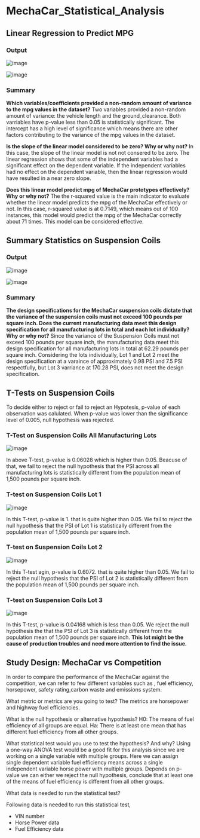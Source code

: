 # MechaCar_Statistical_Analysis


## Linear Regression to Predict MPG

### Output
![image](https://user-images.githubusercontent.com/31812730/206930212-e7fedc6b-7a13-4ef9-a88f-6349393f78d7.png)

![image](https://user-images.githubusercontent.com/31812730/206930241-8b872ad8-2a4d-4fdb-a3e4-a3b36e74cc59.png)

### Summary

**Which variables/coefficients provided a non-random amount of variance to the mpg values in the dataset?**
Two variables provided a non-random amount of variance: the vehicle length and the ground_clearance. Both varriables have p-value less than 0.05 is statistically significant. The intercept has a high level of significance which means there are other factors contributing to the variance of the mpg values in the dataset.

**Is the slope of the linear model considered to be zero? Why or why not?**
In this case, the slope of the linear model is not not consered to be zero. The linear regression shows that some of the independent variables had a significant effect on the dependent variable. If the independent variables had no effect on the dependent variable, then the linear regression would have resulted in a near zero slope.

**Does this linear model predict mpg of MechaCar prototypes effectively? Why or why not?**
The the r-squared value is the main indicator to evaluate whether the linear model predicts the mpg of the MechaCar effectively or not. In this case, r-squared value is at 0.7149, which means out of 100 instances, this model would predict the mpg of the MechaCar correctly about 71 times. This model can be considered effective.

## Summary Statistics on Suspension Coils

### Output
![image](https://user-images.githubusercontent.com/31812730/206945058-6fa73c5a-20a9-4202-99d1-81a8d8b44f8c.png)

![image](https://user-images.githubusercontent.com/31812730/206945178-782b2e39-ef9e-455c-9785-d896df942c53.png)

### Summary

**The design specifications for the MechaCar suspension coils dictate that the variance of the suspension coils must not exceed 100 pounds per square inch. Does the current manufacturing data meet this design specification for all manufacturing lots in total and each lot individually? Why or why not?**
Since the variance of the Suspension Coils must not exceed 100 pounds per square inch, the manufacturing data meet this design specification for all manufacturing lots in total at 62.29 pounds per square inch. Considering the lots individually, Lot 1 and Lot 2 meet the design specification at a varaince of approximately 0.98 PSI and 7.5 PSI respectfully, but Lot 3 varriance at 170.28 PSI, does not meet the design specification. 

## T-Tests on Suspension Coils
To decide either to reject or fail to reject an Hypotesis, p-value of each observation was calulated. When p-value was lower than the significance level of 0.005, null hypothesis was rejected.

### T-Test on Suspension Coils All Manufacturing Lots 

![image](https://user-images.githubusercontent.com/31812730/206973114-d2271826-8e81-4ba6-a622-8afddf07cab4.png)

In above T-test, p-value is 0.06028 which is higher than 0.05. Beacuse of that, we fail to reject the null hypothesis that the PSI across all manufacturing lots is statistically different from the population mean of 1,500 pounds per square inch.

### T-test on Suspension Coils Lot 1

![image](https://user-images.githubusercontent.com/31812730/206976326-bbf17225-909b-4e50-ba2f-2d706380920e.png)

In this T-test, p-value is 1. that is quite higher than 0.05. We fail to reject the null hypothesis that the PSI of Lot 1 is statistically different from the population mean of 1,500 pounds per square inch.

### T-test on Suspension Coils Lot 2

![image](https://user-images.githubusercontent.com/31812730/206977443-a306bedf-30b1-476d-b00e-17fdae6ef555.png)

In this T-test agin, p-value is 0.6072. that is quite higher than 0.05. We fail to reject the null hypothesis that the PSI of Lot 2 is statistically different from the population mean of 1,500 pounds per square inch.

### T-test on Suspension Coils Lot 3

![image](https://user-images.githubusercontent.com/31812730/206977617-fb56a359-05bc-4e12-85d4-a58054e8b363.png)

In this T-test, p-value is 0.04168 which is less than 0.05. We reject the null hypothesis the that the PSI of Lot 3 is statistically different from the population mean of 1,500 pounds per square inch. **This lot might be the cause of production troubles and need more attention to find the issue.**

## Study Design: MechaCar vs Competition

In order to compare the performance of the MechaCar against the competition, we can refer to few different variables such as , fuel efficiency, horsepower, safety rating,carbon waste and emissions system.

What metric or metrics are you going to test?
The metrics are horsepower and highway fuel efficiencies.

What is the null hypothesis or alternative hypothesis?
H0: The means of fuel efficiency of all groups are equal. Ha: There is at least one mean that has different fuel efficiency from all other groups.

What statistical test would you use to test the hypothesis? And why?
Using a one-way ANOVA test would be a good fit for this analysis since we are working on a single variable with multiple groups. Here we can assign single dependent variable fuel efficiency means across a single independent variable horse power with multiple groups. Depends on p-value we can either we reject the null hypothesis, conclude that at least one of the means of fuel efficiency is different from all other groups.

What data is needed to run the statistical test?

Following data is needed to run this statistical test,
- VIN number
- Horse Power data
- Fuel Efficiency data

